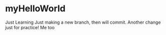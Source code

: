 # myHelloWorld
Just Learning
Just making a new branch, then will commit.
Another change just for practice!
Me too
